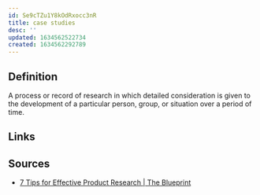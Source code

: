 ```yaml
---
id: Se9cTZu1Y8kOdRxocc3nR
title: case studies
desc: ''
updated: 1634562522734
created: 1634562292789
---
```


## Definition

A process or record of research in which detailed consideration is given to the development of a particular person, group, or situation over a period of time.

## Links

## Sources

* [7 Tips for Effective Product Research | The Blueprint](https://www.fool.com/the-blueprint/product-research/)
